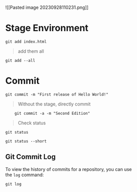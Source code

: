 
![[Pasted image 20230928110231.png]]

# Stage Environment

```git
git add index.html
```

>add them all

```git 
git add --all
```


# Commit
```
git commit -m "First release of Hello World!"
```

>Without the stage, directly commit 

```
	git commit -a -m "Second Edition"
```

>Check status 

```
git status

git status --short
```

## Git Commit Log

To view the history of commits for a repository, you can use the `log` command:

```
git log
```


	